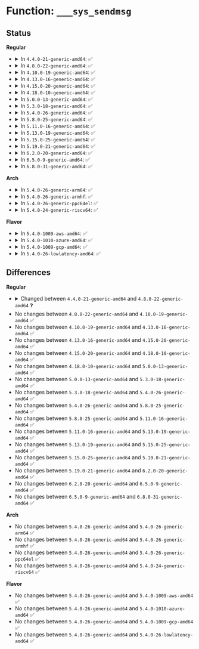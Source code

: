 # Function: <code>___sys_sendmsg</code>

## Status
<b>Regular</b>
<ul>
<li>
<details>
<summary>In <code>4.4.0-21-generic-amd64</code>: ✅</summary>

```c
int ___sys_sendmsg(struct socket * sock, struct user_msghdr * msg, struct msghdr * msg_sys, unsigned int flags, struct used_address * used_address)
```

```json
{
  "name": "___sys_sendmsg",
  "collision_type": "Unique Static",
  "inline_type": "No",
  "funcs": [
    {
      "addr": 18446744071586179264,
      "name": "___sys_sendmsg",
      "external": false,
      "loc": "net/socket.c:1875",
      "file": "net/socket.c",
      "inline": "seen, unknown",
      "caller_inline": [],
      "caller_func": [
        "net/socket.c:__sys_sendmsg",
        "net/socket.c:__sys_sendmmsg",
        "net/socket.c:__sys_sendmmsg"
      ]
    }
  ],
  "symbols": [
    {
      "addr": 18446744071586179264,
      "name": "___sys_sendmsg",
      "section": ".text",
      "bind": "STB_LOCAL",
      "size": 653
    }
  ]
}
```
</details>
</li>
<li>
<details>
<summary>In <code>4.8.0-22-generic-amd64</code>: ✅</summary>

```c
int ___sys_sendmsg(struct socket * sock, struct user_msghdr * msg, struct msghdr * msg_sys, unsigned int flags, struct used_address * used_address, unsigned int allowed_msghdr_flags)
```

```json
{
  "name": "___sys_sendmsg",
  "collision_type": "Unique Static",
  "inline_type": "No",
  "funcs": [
    {
      "addr": 18446744071586599632,
      "name": "___sys_sendmsg",
      "external": false,
      "loc": "net/socket.c:1868",
      "file": "net/socket.c",
      "inline": "seen, unknown",
      "caller_inline": [],
      "caller_func": [
        "net/socket.c:__sys_sendmmsg",
        "net/socket.c:__sys_sendmmsg",
        "net/socket.c:__sys_sendmsg"
      ]
    }
  ],
  "symbols": [
    {
      "addr": 18446744071586599632,
      "name": "___sys_sendmsg",
      "section": ".text",
      "bind": "STB_LOCAL",
      "size": 718
    }
  ]
}
```
</details>
</li>
<li>
<details>
<summary>In <code>4.10.0-19-generic-amd64</code>: ✅</summary>

```c
int ___sys_sendmsg(struct socket * sock, struct user_msghdr * msg, struct msghdr * msg_sys, unsigned int flags, struct used_address * used_address, unsigned int allowed_msghdr_flags)
```

```json
{
  "name": "___sys_sendmsg",
  "collision_type": "Unique Static",
  "inline_type": "No",
  "funcs": [
    {
      "addr": 18446744071586784080,
      "name": "___sys_sendmsg",
      "external": false,
      "loc": "net/socket.c:1911",
      "file": "net/socket.c",
      "inline": "seen, unknown",
      "caller_inline": [],
      "caller_func": [
        "net/socket.c:__sys_sendmmsg",
        "net/socket.c:__sys_sendmmsg",
        "net/socket.c:__sys_sendmsg"
      ]
    }
  ],
  "symbols": [
    {
      "addr": 18446744071586784080,
      "name": "___sys_sendmsg",
      "section": ".text",
      "bind": "STB_LOCAL",
      "size": 718
    }
  ]
}
```
</details>
</li>
<li>
<details>
<summary>In <code>4.13.0-16-generic-amd64</code>: ✅</summary>

```c
int ___sys_sendmsg(struct socket * sock, struct user_msghdr * msg, struct msghdr * msg_sys, unsigned int flags, struct used_address * used_address, unsigned int allowed_msghdr_flags)
```

```json
{
  "name": "___sys_sendmsg",
  "collision_type": "Unique Static",
  "inline_type": "No",
  "funcs": [
    {
      "addr": 18446744071586908000,
      "name": "___sys_sendmsg",
      "external": false,
      "loc": "net/socket.c:1959",
      "file": "net/socket.c",
      "inline": "seen, unknown",
      "caller_inline": [],
      "caller_func": [
        "net/socket.c:__sys_sendmmsg",
        "net/socket.c:__sys_sendmmsg",
        "net/socket.c:__sys_sendmsg"
      ]
    }
  ],
  "symbols": [
    {
      "addr": 18446744071586908000,
      "name": "___sys_sendmsg",
      "section": ".text",
      "bind": "STB_LOCAL",
      "size": 745
    }
  ]
}
```
</details>
</li>
<li>
<details>
<summary>In <code>4.15.0-20-generic-amd64</code>: ✅</summary>

```c
int ___sys_sendmsg(struct socket * sock, struct user_msghdr * msg, struct msghdr * msg_sys, unsigned int flags, struct used_address * used_address, unsigned int allowed_msghdr_flags)
```

```json
{
  "name": "___sys_sendmsg",
  "collision_type": "Unique Static",
  "inline_type": "No",
  "funcs": [
    {
      "addr": 18446744071587399920,
      "name": "___sys_sendmsg",
      "external": false,
      "loc": "net/socket.c:1952",
      "file": "net/socket.c",
      "inline": "seen, unknown",
      "caller_inline": [],
      "caller_func": [
        "net/socket.c:__sys_sendmmsg",
        "net/socket.c:__sys_sendmmsg",
        "net/socket.c:__sys_sendmsg"
      ]
    }
  ],
  "symbols": [
    {
      "addr": 18446744071587399920,
      "name": "___sys_sendmsg",
      "section": ".text",
      "bind": "STB_LOCAL",
      "size": 751
    }
  ]
}
```
</details>
</li>
<li>
<details>
<summary>In <code>4.18.0-10-generic-amd64</code>: ✅</summary>

```c
int ___sys_sendmsg(struct socket * sock, struct user_msghdr * msg, struct msghdr * msg_sys, unsigned int flags, struct used_address * used_address, unsigned int allowed_msghdr_flags)
```

```json
{
  "name": "___sys_sendmsg",
  "collision_type": "Unique Static",
  "inline_type": "No",
  "funcs": [
    {
      "addr": 18446744071587697472,
      "name": "___sys_sendmsg",
      "external": false,
      "loc": "net/socket.c:2052",
      "file": "net/socket.c",
      "inline": "seen, unknown",
      "caller_inline": [],
      "caller_func": [
        "net/socket.c:__sys_sendmmsg",
        "net/socket.c:__sys_sendmmsg",
        "net/socket.c:__sys_sendmsg"
      ]
    }
  ],
  "symbols": [
    {
      "addr": 18446744071587697472,
      "name": "___sys_sendmsg",
      "section": ".text",
      "bind": "STB_LOCAL",
      "size": 748
    }
  ]
}
```
</details>
</li>
<li>
<details>
<summary>In <code>5.0.0-13-generic-amd64</code>: ✅</summary>

```c
int ___sys_sendmsg(struct socket * sock, struct user_msghdr * msg, struct msghdr * msg_sys, unsigned int flags, struct used_address * used_address, unsigned int allowed_msghdr_flags)
```

```json
{
  "name": "___sys_sendmsg",
  "collision_type": "Unique Static",
  "inline_type": "No",
  "funcs": [
    {
      "addr": 18446744071587833248,
      "name": "___sys_sendmsg",
      "external": false,
      "loc": "net/socket.c:2039",
      "file": "net/socket.c",
      "inline": "seen, unknown",
      "caller_inline": [],
      "caller_func": [
        "net/socket.c:__sys_sendmmsg",
        "net/socket.c:__sys_sendmmsg",
        "net/socket.c:__sys_sendmsg"
      ]
    }
  ],
  "symbols": [
    {
      "addr": 18446744071587833248,
      "name": "___sys_sendmsg",
      "section": ".text",
      "bind": "STB_LOCAL",
      "size": 748
    }
  ]
}
```
</details>
</li>
<li>
<details>
<summary>In <code>5.3.0-18-generic-amd64</code>: ✅</summary>

```c
int ___sys_sendmsg(struct socket * sock, struct user_msghdr * msg, struct msghdr * msg_sys, unsigned int flags, struct used_address * used_address, unsigned int allowed_msghdr_flags)
```

```json
{
  "name": "___sys_sendmsg",
  "collision_type": "Unique Static",
  "inline_type": "No",
  "funcs": [
    {
      "addr": 18446744071588137040,
      "name": "___sys_sendmsg",
      "external": false,
      "loc": "net/socket.c:2235",
      "file": "net/socket.c",
      "inline": "seen, unknown",
      "caller_inline": [],
      "caller_func": [
        "net/socket.c:__sys_sendmmsg",
        "net/socket.c:__sys_sendmmsg",
        "net/socket.c:__sys_sendmsg",
        "net/socket.c:__sys_sendmsg_sock"
      ]
    }
  ],
  "symbols": [
    {
      "addr": 18446744071588137040,
      "name": "___sys_sendmsg",
      "section": ".text",
      "bind": "STB_LOCAL",
      "size": 811
    }
  ]
}
```
</details>
</li>
<li>
<details>
<summary>In <code>5.4.0-26-generic-amd64</code>: ✅</summary>

```c
int ___sys_sendmsg(struct socket * sock, struct user_msghdr * msg, struct msghdr * msg_sys, unsigned int flags, struct used_address * used_address, unsigned int allowed_msghdr_flags)
```

```json
{
  "name": "___sys_sendmsg",
  "collision_type": "Unique Static",
  "inline_type": "No",
  "funcs": [
    {
      "addr": 18446744071588340416,
      "name": "___sys_sendmsg",
      "external": false,
      "loc": "net/socket.c:2336",
      "file": "net/socket.c",
      "inline": "seen, unknown",
      "caller_inline": [],
      "caller_func": [
        "net/socket.c:__sys_sendmmsg",
        "net/socket.c:__sys_sendmmsg",
        "net/socket.c:__sys_sendmsg"
      ]
    }
  ],
  "symbols": [
    {
      "addr": 18446744071588340416,
      "name": "___sys_sendmsg",
      "section": ".text",
      "bind": "STB_LOCAL",
      "size": 201
    }
  ]
}
```
</details>
</li>
<li>
<details>
<summary>In <code>5.8.0-25-generic-amd64</code>: ✅</summary>

```c
int ___sys_sendmsg(struct socket * sock, struct user_msghdr * msg, struct msghdr * msg_sys, unsigned int flags, struct used_address * used_address, unsigned int allowed_msghdr_flags)
```

```json
{
  "name": "___sys_sendmsg",
  "collision_type": "Unique Static",
  "inline_type": "No",
  "funcs": [
    {
      "addr": 18446744071589209808,
      "name": "___sys_sendmsg",
      "external": false,
      "loc": "net/socket.c:2391",
      "file": "net/socket.c",
      "inline": "seen, unknown",
      "caller_inline": [],
      "caller_func": [
        "net/socket.c:__sys_sendmmsg",
        "net/socket.c:__sys_sendmmsg",
        "net/socket.c:__sys_sendmsg"
      ]
    }
  ],
  "symbols": [
    {
      "addr": 18446744071589209808,
      "name": "___sys_sendmsg",
      "section": ".text",
      "bind": "STB_LOCAL",
      "size": 186
    }
  ]
}
```
</details>
</li>
<li>
<details>
<summary>In <code>5.11.0-16-generic-amd64</code>: ✅</summary>

```c
int ___sys_sendmsg(struct socket * sock, struct user_msghdr * msg, struct msghdr * msg_sys, unsigned int flags, struct used_address * used_address, unsigned int allowed_msghdr_flags)
```

```json
{
  "name": "___sys_sendmsg",
  "collision_type": "Unique Static",
  "inline_type": "No",
  "funcs": [
    {
      "addr": 18446744071589208912,
      "name": "___sys_sendmsg",
      "external": false,
      "loc": "net/socket.c:2384",
      "file": "net/socket.c",
      "inline": "seen, unknown",
      "caller_inline": [],
      "caller_func": [
        "net/socket.c:__sys_sendmmsg",
        "net/socket.c:__sys_sendmmsg",
        "net/socket.c:__sys_sendmsg"
      ]
    }
  ],
  "symbols": [
    {
      "addr": 18446744071589208912,
      "name": "___sys_sendmsg",
      "section": ".text",
      "bind": "STB_LOCAL",
      "size": 186
    }
  ]
}
```
</details>
</li>
<li>
<details>
<summary>In <code>5.13.0-19-generic-amd64</code>: ✅</summary>

```c
int ___sys_sendmsg(struct socket * sock, struct user_msghdr * msg, struct msghdr * msg_sys, unsigned int flags, struct used_address * used_address, unsigned int allowed_msghdr_flags)
```

```json
{
  "name": "___sys_sendmsg",
  "collision_type": "Unique Static",
  "inline_type": "No",
  "funcs": [
    {
      "addr": 18446744071589102560,
      "name": "___sys_sendmsg",
      "external": false,
      "loc": "net/socket.c:2378",
      "file": "net/socket.c",
      "inline": "seen, unknown",
      "caller_inline": [],
      "caller_func": [
        "net/socket.c:__sys_sendmmsg",
        "net/socket.c:__sys_sendmmsg",
        "net/socket.c:__sys_sendmsg"
      ]
    }
  ],
  "symbols": [
    {
      "addr": 18446744071589102560,
      "name": "___sys_sendmsg",
      "section": ".text",
      "bind": "STB_LOCAL",
      "size": 184
    }
  ]
}
```
</details>
</li>
<li>
<details>
<summary>In <code>5.15.0-25-generic-amd64</code>: ✅</summary>

```c
int ___sys_sendmsg(struct socket * sock, struct user_msghdr * msg, struct msghdr * msg_sys, unsigned int flags, struct used_address * used_address, unsigned int allowed_msghdr_flags)
```

```json
{
  "name": "___sys_sendmsg",
  "collision_type": "Unique Static",
  "inline_type": "No",
  "funcs": [
    {
      "addr": 18446744071589820208,
      "name": "___sys_sendmsg",
      "external": false,
      "loc": "net/socket.c:2451",
      "file": "net/socket.c",
      "inline": "seen, unknown",
      "caller_inline": [],
      "caller_func": [
        "net/socket.c:__sys_sendmmsg",
        "net/socket.c:__sys_sendmmsg",
        "net/socket.c:__sys_sendmsg"
      ]
    }
  ],
  "symbols": [
    {
      "addr": 18446744071589820208,
      "name": "___sys_sendmsg",
      "section": ".text",
      "bind": "STB_LOCAL",
      "size": 184
    }
  ]
}
```
</details>
</li>
<li>
<details>
<summary>In <code>5.19.0-21-generic-amd64</code>: ✅</summary>

```c
int ___sys_sendmsg(struct socket * sock, struct user_msghdr * msg, struct msghdr * msg_sys, unsigned int flags, struct used_address * used_address, unsigned int allowed_msghdr_flags)
```

```json
{
  "name": "___sys_sendmsg",
  "collision_type": "Unique Static",
  "inline_type": "No",
  "funcs": [
    {
      "addr": 18446744071591340752,
      "name": "___sys_sendmsg",
      "external": false,
      "loc": "net/socket.c:2527",
      "file": "net/socket.c",
      "inline": "seen, unknown",
      "caller_inline": [],
      "caller_func": [
        "net/socket.c:__sys_sendmmsg",
        "net/socket.c:__sys_sendmmsg",
        "net/socket.c:__sys_sendmsg"
      ]
    }
  ],
  "symbols": [
    {
      "addr": 18446744071591340752,
      "name": "___sys_sendmsg",
      "section": ".text",
      "bind": "STB_LOCAL",
      "size": 221
    }
  ]
}
```
</details>
</li>
<li>
<details>
<summary>In <code>6.2.0-20-generic-amd64</code>: ✅</summary>

```c
int ___sys_sendmsg(struct socket * sock, struct user_msghdr * msg, struct msghdr * msg_sys, unsigned int flags, struct used_address * used_address, unsigned int allowed_msghdr_flags)
```

```json
{
  "name": "___sys_sendmsg",
  "collision_type": "Unique Static",
  "inline_type": "No",
  "funcs": [
    {
      "addr": 18446744071593095952,
      "name": "___sys_sendmsg",
      "external": false,
      "loc": "net/socket.c:2515",
      "file": "net/socket.c",
      "inline": "seen, unknown",
      "caller_inline": [],
      "caller_func": [
        "net/socket.c:__sys_sendmmsg",
        "net/socket.c:__sys_sendmmsg",
        "net/socket.c:__sys_sendmsg"
      ]
    }
  ],
  "symbols": [
    {
      "addr": 18446744071593095952,
      "name": "___sys_sendmsg",
      "section": ".text",
      "bind": "STB_LOCAL",
      "size": 234
    }
  ]
}
```
</details>
</li>
<li>
<details>
<summary>In <code>6.5.0-9-generic-amd64</code>: ✅</summary>

```c
int ___sys_sendmsg(struct socket * sock, struct user_msghdr * msg, struct msghdr * msg_sys, unsigned int flags, struct used_address * used_address, unsigned int allowed_msghdr_flags)
```

```json
{
  "name": "___sys_sendmsg",
  "collision_type": "Unique Static",
  "inline_type": "No",
  "funcs": [
    {
      "addr": 18446744071593548160,
      "name": "___sys_sendmsg",
      "external": false,
      "loc": "net/socket.c:2553",
      "file": "net/socket.c",
      "inline": "seen, unknown",
      "caller_inline": [],
      "caller_func": [
        "net/socket.c:__sys_sendmmsg",
        "net/socket.c:__sys_sendmmsg",
        "net/socket.c:__sys_sendmsg"
      ]
    }
  ],
  "symbols": [
    {
      "addr": 18446744071593548160,
      "name": "___sys_sendmsg",
      "section": ".text",
      "bind": "STB_LOCAL",
      "size": 234
    }
  ]
}
```
</details>
</li>
<li>
<details>
<summary>In <code>6.8.0-31-generic-amd64</code>: ✅</summary>

```c
int ___sys_sendmsg(struct socket * sock, struct user_msghdr * msg, struct msghdr * msg_sys, unsigned int flags, struct used_address * used_address, unsigned int allowed_msghdr_flags)
```

```json
{
  "name": "___sys_sendmsg",
  "collision_type": "Unique Static",
  "inline_type": "No",
  "funcs": [
    {
      "addr": 18446744071594320448,
      "name": "___sys_sendmsg",
      "external": false,
      "loc": "net/socket.c:2623",
      "file": "net/socket.c",
      "inline": "seen, unknown",
      "caller_inline": [],
      "caller_func": [
        "net/socket.c:__sys_sendmmsg",
        "net/socket.c:__sys_sendmmsg",
        "net/socket.c:__sys_sendmsg"
      ]
    }
  ],
  "symbols": [
    {
      "addr": 18446744071594320448,
      "name": "___sys_sendmsg",
      "section": ".text",
      "bind": "STB_LOCAL",
      "size": 234
    }
  ]
}
```
</details>
</li>
</ul>
<b>Arch</b>
<ul>
<li>
<details>
<summary>In <code>5.4.0-26-generic-arm64</code>: ✅</summary>

```c
int ___sys_sendmsg(struct socket * sock, struct user_msghdr * msg, struct msghdr * msg_sys, unsigned int flags, struct used_address * used_address, unsigned int allowed_msghdr_flags)
```

```json
{
  "name": "___sys_sendmsg",
  "collision_type": "Unique Static",
  "inline_type": "No",
  "funcs": [
    {
      "addr": 18446603336501837568,
      "name": "___sys_sendmsg",
      "external": false,
      "loc": "net/socket.c:2336",
      "file": "net/socket.c",
      "inline": "seen, unknown",
      "caller_inline": [],
      "caller_func": [
        "net/socket.c:__sys_sendmmsg",
        "net/socket.c:__sys_sendmmsg",
        "net/socket.c:__sys_sendmsg"
      ]
    }
  ],
  "symbols": [
    {
      "addr": 18446603336501837568,
      "name": "___sys_sendmsg",
      "section": ".text",
      "bind": "STB_LOCAL",
      "size": 224
    }
  ]
}
```
</details>
</li>
<li>
<details>
<summary>In <code>5.4.0-26-generic-armhf</code>: ✅</summary>

```c
int ___sys_sendmsg(struct socket * sock, struct user_msghdr * msg, struct msghdr * msg_sys, unsigned int flags, struct used_address * used_address, unsigned int allowed_msghdr_flags)
```

```json
{
  "name": "___sys_sendmsg",
  "collision_type": "Unique Static",
  "inline_type": "No",
  "funcs": [
    {
      "addr": 3234617572,
      "name": "___sys_sendmsg",
      "external": false,
      "loc": "net/socket.c:2336",
      "file": "net/socket.c",
      "inline": "seen, unknown",
      "caller_inline": [],
      "caller_func": [
        "net/socket.c:__sys_sendmmsg",
        "net/socket.c:__sys_sendmsg"
      ]
    }
  ],
  "symbols": [
    {
      "addr": 3234617572,
      "name": "___sys_sendmsg",
      "section": ".text",
      "bind": "STB_LOCAL",
      "size": 180
    }
  ]
}
```
</details>
</li>
<li>
<details>
<summary>In <code>5.4.0-26-generic-ppc64el</code>: ✅</summary>

```c
int ___sys_sendmsg(struct socket * sock, struct user_msghdr * msg, struct msghdr * msg_sys, unsigned int flags, struct used_address * used_address, unsigned int allowed_msghdr_flags)
```

```json
{
  "name": "___sys_sendmsg",
  "collision_type": "Unique Static",
  "inline_type": "No",
  "funcs": [
    {
      "addr": 13835058055295237264,
      "name": "___sys_sendmsg",
      "external": false,
      "loc": "net/socket.c:2336",
      "file": "net/socket.c",
      "inline": "seen, unknown",
      "caller_inline": [],
      "caller_func": [
        "net/socket.c:__sys_sendmmsg",
        "net/socket.c:__sys_sendmmsg",
        "net/socket.c:__sys_sendmsg"
      ]
    }
  ],
  "symbols": [
    {
      "addr": 13835058055295237264,
      "name": "___sys_sendmsg",
      "section": ".text",
      "bind": "STB_LOCAL",
      "size": 264
    }
  ]
}
```
</details>
</li>
<li>
<details>
<summary>In <code>5.4.0-24-generic-riscv64</code>: ✅</summary>

```c
int ___sys_sendmsg(struct socket * sock, struct user_msghdr * msg, struct msghdr * msg_sys, unsigned int flags, struct used_address * used_address, unsigned int allowed_msghdr_flags)
```

```json
{
  "name": "___sys_sendmsg",
  "collision_type": "Unique Static",
  "inline_type": "No",
  "funcs": [
    {
      "addr": 18446743936278178940,
      "name": "___sys_sendmsg",
      "external": false,
      "loc": "net/socket.c:2336",
      "file": "net/socket.c",
      "inline": "seen, unknown",
      "caller_inline": [],
      "caller_func": [
        "net/socket.c:__sys_sendmmsg",
        "net/socket.c:__sys_sendmsg"
      ]
    }
  ],
  "symbols": [
    {
      "addr": 18446743936278178940,
      "name": "___sys_sendmsg",
      "section": ".text",
      "bind": "STB_LOCAL",
      "size": 136
    }
  ]
}
```
</details>
</li>
</ul>
<b>Flavor</b>
<ul>
<li>
<details>
<summary>In <code>5.4.0-1009-aws-amd64</code>: ✅</summary>

```c
int ___sys_sendmsg(struct socket * sock, struct user_msghdr * msg, struct msghdr * msg_sys, unsigned int flags, struct used_address * used_address, unsigned int allowed_msghdr_flags)
```

```json
{
  "name": "___sys_sendmsg",
  "collision_type": "Unique Static",
  "inline_type": "No",
  "funcs": [
    {
      "addr": 18446744071587947200,
      "name": "___sys_sendmsg",
      "external": false,
      "loc": "net/socket.c:2336",
      "file": "net/socket.c",
      "inline": "seen, unknown",
      "caller_inline": [],
      "caller_func": [
        "net/socket.c:__sys_sendmmsg",
        "net/socket.c:__sys_sendmmsg",
        "net/socket.c:__sys_sendmsg"
      ]
    }
  ],
  "symbols": [
    {
      "addr": 18446744071587947200,
      "name": "___sys_sendmsg",
      "section": ".text",
      "bind": "STB_LOCAL",
      "size": 201
    }
  ]
}
```
</details>
</li>
<li>
<details>
<summary>In <code>5.4.0-1010-azure-amd64</code>: ✅</summary>

```c
int ___sys_sendmsg(struct socket * sock, struct user_msghdr * msg, struct msghdr * msg_sys, unsigned int flags, struct used_address * used_address, unsigned int allowed_msghdr_flags)
```

```json
{
  "name": "___sys_sendmsg",
  "collision_type": "Unique Static",
  "inline_type": "No",
  "funcs": [
    {
      "addr": 18446744071587660304,
      "name": "___sys_sendmsg",
      "external": false,
      "loc": "net/socket.c:2336",
      "file": "net/socket.c",
      "inline": "seen, unknown",
      "caller_inline": [],
      "caller_func": [
        "net/socket.c:__sys_sendmmsg",
        "net/socket.c:__sys_sendmmsg",
        "net/socket.c:__sys_sendmsg"
      ]
    }
  ],
  "symbols": [
    {
      "addr": 18446744071587660304,
      "name": "___sys_sendmsg",
      "section": ".text",
      "bind": "STB_LOCAL",
      "size": 201
    }
  ]
}
```
</details>
</li>
<li>
<details>
<summary>In <code>5.4.0-1009-gcp-amd64</code>: ✅</summary>

```c
int ___sys_sendmsg(struct socket * sock, struct user_msghdr * msg, struct msghdr * msg_sys, unsigned int flags, struct used_address * used_address, unsigned int allowed_msghdr_flags)
```

```json
{
  "name": "___sys_sendmsg",
  "collision_type": "Unique Static",
  "inline_type": "No",
  "funcs": [
    {
      "addr": 18446744071588278976,
      "name": "___sys_sendmsg",
      "external": false,
      "loc": "net/socket.c:2336",
      "file": "net/socket.c",
      "inline": "seen, unknown",
      "caller_inline": [],
      "caller_func": [
        "net/socket.c:__sys_sendmmsg",
        "net/socket.c:__sys_sendmmsg",
        "net/socket.c:__sys_sendmsg"
      ]
    }
  ],
  "symbols": [
    {
      "addr": 18446744071588278976,
      "name": "___sys_sendmsg",
      "section": ".text",
      "bind": "STB_LOCAL",
      "size": 201
    }
  ]
}
```
</details>
</li>
<li>
<details>
<summary>In <code>5.4.0-26-lowlatency-amd64</code>: ✅</summary>

```c
int ___sys_sendmsg(struct socket * sock, struct user_msghdr * msg, struct msghdr * msg_sys, unsigned int flags, struct used_address * used_address, unsigned int allowed_msghdr_flags)
```

```json
{
  "name": "___sys_sendmsg",
  "collision_type": "Unique Static",
  "inline_type": "No",
  "funcs": [
    {
      "addr": 18446744071588414128,
      "name": "___sys_sendmsg",
      "external": false,
      "loc": "net/socket.c:2336",
      "file": "net/socket.c",
      "inline": "seen, unknown",
      "caller_inline": [],
      "caller_func": [
        "net/socket.c:__sys_sendmmsg",
        "net/socket.c:__sys_sendmmsg",
        "net/socket.c:__sys_sendmsg"
      ]
    }
  ],
  "symbols": [
    {
      "addr": 18446744071588414128,
      "name": "___sys_sendmsg",
      "section": ".text",
      "bind": "STB_LOCAL",
      "size": 201
    }
  ]
}
```
</details>
</li>
</ul>

## Differences
<b>Regular</b>
<ul>
<li>
<details>
<summary>Changed between <code>4.4.0-21-generic-amd64</code> and <code>4.8.0-22-generic-amd64</code> ❓</summary>
<ul>
<li>
<b>Param added. </b>
<code>unsigned int allowed_msghdr_flags</code>
</li>
</ul>
</details>
</li>
<li>
No changes between <code>4.8.0-22-generic-amd64</code> and <code>4.10.0-19-generic-amd64</code> ✅
</li>
<li>
No changes between <code>4.10.0-19-generic-amd64</code> and <code>4.13.0-16-generic-amd64</code> ✅
</li>
<li>
No changes between <code>4.13.0-16-generic-amd64</code> and <code>4.15.0-20-generic-amd64</code> ✅
</li>
<li>
No changes between <code>4.15.0-20-generic-amd64</code> and <code>4.18.0-10-generic-amd64</code> ✅
</li>
<li>
No changes between <code>4.18.0-10-generic-amd64</code> and <code>5.0.0-13-generic-amd64</code> ✅
</li>
<li>
No changes between <code>5.0.0-13-generic-amd64</code> and <code>5.3.0-18-generic-amd64</code> ✅
</li>
<li>
No changes between <code>5.3.0-18-generic-amd64</code> and <code>5.4.0-26-generic-amd64</code> ✅
</li>
<li>
No changes between <code>5.4.0-26-generic-amd64</code> and <code>5.8.0-25-generic-amd64</code> ✅
</li>
<li>
No changes between <code>5.8.0-25-generic-amd64</code> and <code>5.11.0-16-generic-amd64</code> ✅
</li>
<li>
No changes between <code>5.11.0-16-generic-amd64</code> and <code>5.13.0-19-generic-amd64</code> ✅
</li>
<li>
No changes between <code>5.13.0-19-generic-amd64</code> and <code>5.15.0-25-generic-amd64</code> ✅
</li>
<li>
No changes between <code>5.15.0-25-generic-amd64</code> and <code>5.19.0-21-generic-amd64</code> ✅
</li>
<li>
No changes between <code>5.19.0-21-generic-amd64</code> and <code>6.2.0-20-generic-amd64</code> ✅
</li>
<li>
No changes between <code>6.2.0-20-generic-amd64</code> and <code>6.5.0-9-generic-amd64</code> ✅
</li>
<li>
No changes between <code>6.5.0-9-generic-amd64</code> and <code>6.8.0-31-generic-amd64</code> ✅
</li>
</ul>
<b>Arch</b>
<ul>
<li>
No changes between <code>5.4.0-26-generic-amd64</code> and <code>5.4.0-26-generic-arm64</code> ✅
</li>
<li>
No changes between <code>5.4.0-26-generic-amd64</code> and <code>5.4.0-26-generic-armhf</code> ✅
</li>
<li>
No changes between <code>5.4.0-26-generic-amd64</code> and <code>5.4.0-26-generic-ppc64el</code> ✅
</li>
<li>
No changes between <code>5.4.0-26-generic-amd64</code> and <code>5.4.0-24-generic-riscv64</code> ✅
</li>
</ul>
<b>Flavor</b>
<ul>
<li>
No changes between <code>5.4.0-26-generic-amd64</code> and <code>5.4.0-1009-aws-amd64</code> ✅
</li>
<li>
No changes between <code>5.4.0-26-generic-amd64</code> and <code>5.4.0-1010-azure-amd64</code> ✅
</li>
<li>
No changes between <code>5.4.0-26-generic-amd64</code> and <code>5.4.0-1009-gcp-amd64</code> ✅
</li>
<li>
No changes between <code>5.4.0-26-generic-amd64</code> and <code>5.4.0-26-lowlatency-amd64</code> ✅
</li>
</ul>
